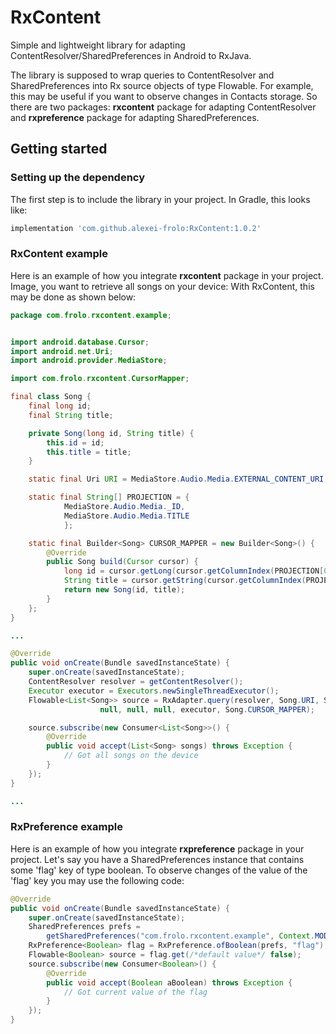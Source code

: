 # RxContent
Simple and lightweight library for adapting ContentResolver/SharedPreferences in Android to RxJava.

The library is supposed to wrap queries to ContentResolver and SharedPreferences into Rx source objects of type Flowable.
For example, this may be useful if you want to observe changes in Contacts storage.
So there are two packages: **rxcontent** package for adapting ContentResolver and **rxpreference** package for adapting SharedPreferences.

## Getting started

### Setting up the dependency

The first step is to include the library in your project.
In Gradle, this looks like:

```groovy
implementation 'com.github.alexei-frolo:RxContent:1.0.2'
```

### RxContent example

Here is an example of how you integrate **rxcontent** package in your project.
Image, you want to retrieve all songs on your device: With RxContent, this may be done as shown below:

```java
package com.frolo.rxcontent.example;


import android.database.Cursor;
import android.net.Uri;
import android.provider.MediaStore;

import com.frolo.rxcontent.CursorMapper;

final class Song {
    final long id;
    final String title;

    private Song(long id, String title) {
        this.id = id;
        this.title = title;
    }

    static final Uri URI = MediaStore.Audio.Media.EXTERNAL_CONTENT_URI;

    static final String[] PROJECTION = {
            MediaStore.Audio.Media._ID,
            MediaStore.Audio.Media.TITLE
            };

    static final Builder<Song> CURSOR_MAPPER = new Builder<Song>() {
        @Override
        public Song build(Cursor cursor) {
            long id = cursor.getLong(cursor.getColumnIndex(PROJECTION[0]));
            String title = cursor.getString(cursor.getColumnIndex(PROJECTION[1]));
            return new Song(id, title);
        }
    };
}

...

@Override
public void onCreate(Bundle savedInstanceState) {
    super.onCreate(savedInstanceState);
    ContentResolver resolver = getContentResolver();
    Executor executor = Executors.newSingleThreadExecutor();
    Flowable<List<Song>> source = RxAdapter.query(resolver, Song.URI, Song.PROJECTION,
                    null, null, null, executor, Song.CURSOR_MAPPER);

    source.subscribe(new Consumer<List<Song>>() {
        @Override
        public void accept(List<Song> songs) throws Exception {
            // Got all songs on the device
        }
    });
}

...
```

### RxPreference example

Here is an example of how you integrate **rxpreference** package in your project.
Let's say you have a SharedPreferences instance that contains some 'flag' key of type boolean.
To observe changes of the value of the 'flag' key you may use the following code:


```java
@Override
public void onCreate(Bundle savedInstanceState) {
    super.onCreate(savedInstanceState);
    SharedPreferences prefs =
        getSharedPreferences("com.frolo.rxcontent.example", Context.MODE_PRIVATE);
    RxPreference<Boolean> flag = RxPreference.ofBoolean(prefs, "flag");
    Flowable<Boolean> source = flag.get(/*default value*/ false);
    source.subscribe(new Consumer<Boolean>() {
        @Override
        public void accept(Boolean aBoolean) throws Exception {
            // Got current value of the flag
        }
    });
}
```
